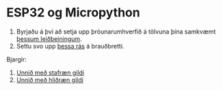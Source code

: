 # ESP32 og Micropython

1. Byrjaðu á því að setja upp þróunarumhverfið á tölvuna þína samkvæmt [þessum leiðbeiningum](./ESP_Uppsetning.md).
1. Settu svo upp [þessa rás](https://raw.githubusercontent.com/VESM1VS/AFANGI/refs/heads/main/Myndir/k2_syniras.png) á brauðbretti.

Bjargir:
1. [Unnið með stafræn gildi](./digital.md)
1. [Unnið með hliðræn gildi](./analog.md)


